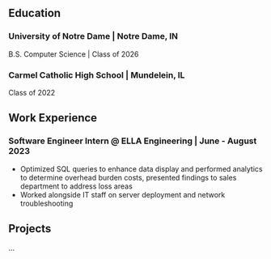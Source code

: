 ## Education
### University of Notre Dame | Notre Dame, IN
B.S. Computer Science | Class of 2026 
### Carmel Catholic High School | Mundelein, IL
Class of 2022

## Work Experience 
### Software Engineer Intern @ ELLA Engineering | June - August 2023 
 - Optimized SQL queries to enhance data display and performed analytics to determine overhead burden costs, presented findings to sales department to address loss areas
 - Worked alongside IT staff on server deployment and network troubleshooting

## Projects 
...
